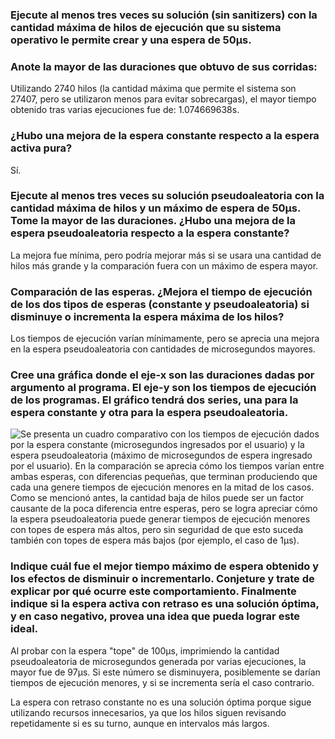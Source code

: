 ### Ejecute al menos tres veces su solución (sin sanitizers) con la cantidad máxima de hilos de ejecución que su sistema operativo le permite crear y una espera de 50µs.
### Anote la mayor de las duraciones que obtuvo de sus corridas:
Utilizando 2740 hilos (la cantidad máxima que permite el sistema son 27407, pero se utilizaron menos para evitar sobrecargas), el mayor tiempo obtenido tras varias ejecuciones fue de: 1.074669638s.


### ¿Hubo una mejora de la espera constante respecto a la espera activa pura?
Sí.


### Ejecute al menos tres veces su solución pseudoaleatoria con la cantidad máxima de hilos y un máximo de espera de 50µs. Tome la mayor de las duraciones. ¿Hubo una mejora de la espera pseudoaleatoria respecto a la espera constante?
La mejora fue mínima, pero podría mejorar más si se usara una cantidad de hilos más grande y la comparación fuera con un máximo de espera mayor.


### Comparación de las esperas. ¿Mejora el tiempo de ejecución de los dos tipos de esperas (constante y pseudoaleatoria) si disminuye o incrementa la espera máxima de los hilos?
Los tiempos de ejecución varían mínimamente, pero se aprecia una mejora en la espera pseudoaleatoria con cantidades de microsegundos mayores.


### Cree una gráfica donde el eje-x son las duraciones dadas por argumento al programa. El eje-y son los tiempos de ejecución de los programas. El gráfico tendrá dos series, una para la espera constante y otra para la espera pseudoaleatoria.
![Se presenta un cuadro comparativo con los tiempos de ejecución dados por la espera constante (microsegundos ingresados por el usuario) y la espera pseudoaleatoria (máximo de microsegundos de espera ingresado por el usuario). En la comparación se aprecia cómo los tiempos varían entre ambas esperas, con diferencias pequeñas, que terminan produciendo que cada una genere tiempos de ejecución menores en la mitad de los casos. Como se mencionó antes, la cantidad baja de hilos puede ser un factor causante de la poca diferencia entre esperas, pero se logra apreciar cómo la espera pseudoaleatoria puede generar tiempos de ejecución menores con topes de espera más altos, pero sin seguridad de que esto suceda también con topes de espera más bajos (por ejemplo, el caso de 1µs).](Constant_vs_Pseudorandom.png)


### Indique cuál fue el mejor tiempo máximo de espera obtenido y los efectos de disminuir o incrementarlo. Conjeture y trate de explicar por qué ocurre este comportamiento. Finalmente indique si la espera activa con retraso es una solución óptima, y en caso negativo, provea una idea que pueda lograr este ideal.
Al probar con la espera "tope" de 100µs, imprimiendo la cantidad pseudoaleatoria de microsegundos generada por varias ejecuciones, la mayor fue de 97µs. Si este número se disminuyera, posiblemente se darían tiempos de ejecución menores, y si se incrementa sería el caso contrario.

La espera con retraso constante no es una solución óptima porque sigue utilizando recursos innecesarios, ya que los hilos siguen revisando repetidamente si es su turno, aunque en intervalos más largos.

